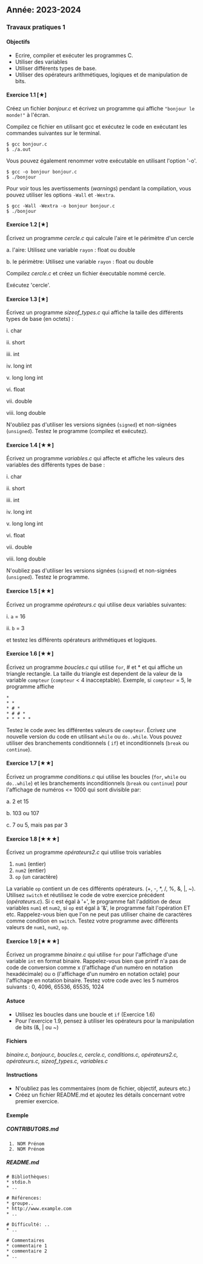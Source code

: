 Année: 2023-2024
----------------

### Travaux pratiques 1

#### Objectifs

-   Ecrire, compiler et exécuter les programmes C.
-   Utiliser des variables
-   Utiliser différents types de base.
-   Utiliser des opérateurs arithmétiques, logiques et de manipulation de bits. 

#### Exercice 1.1 [★]

 
Créez un fichier *bonjour.c* et écrivez un programme qui affiche
`"bonjour le monde!"` à l'écran. 

Compilez ce fichier en utilisant gcc et exécutez le code en exécutant les commandes suivantes sur le terminal.

```
$ gcc bonjour.c
$ ./a.out
```

Vous pouvez également renommer votre exécutable en utilisant l'option '-o'.

```
$ gcc -o bonjour bonjour.c 
$ ./bonjour
```

Pour voir tous les avertissements (*warnings*) pendant la compilation, vous pouvez utiliser les options `-Wall` et `-Wextra`.

```
$ gcc -Wall -Wextra -o bonjour bonjour.c 
$ ./bonjour
```

#### Exercice 1.2 [★]

 
Écrivez un programme *cercle.c* qui calcule l'aire et le périmètre d'un
cercle

a.  l'aire: Utilisez une variable `rayon` : float ou double

b.  le périmètre: Utilisez une variable `rayon` : float ou double


Compilez *cercle.c* et créez un fichier éxecutable nommé cercle.

Exécutez 'cercle'.


#### Exercice 1.3 [★]

 
Écrivez un programme *sizeof_types.c* qui affiche la taille des
différents types de base (en octets) :

i.  char

ii. short

iii. int

iv. long int

v.  long long int

vi. float

vii. double

viii. long double


N'oubliez pas d'utiliser les versions signées (`signed`) et non-signées (`unsigned`). Testez le
programme (compilez et exécutez).


#### Exercice 1.4 [★★]

 
Écrivez un programme *variables.c* qui affecte et affiche les valeurs
des variables des différents types de base :

i.  char

ii. short

iii. int

iv. long int

v.  long long int

vi. float

vii. double

viii. long double


N'oubliez pas d'utiliser les versions signées (`signed`) et non-signées (`unsigned`). Testez
le programme.


#### Exercice 1.5 [★★]

 
Écrivez un programme *opérateurs.c* qui utilise deux variables
suivantes:

i.  `a` = 16

ii. `b` = 3

et testez les différents opérateurs arithmétiques et logiques.


#### Exercice 1.6 [★★]

 
Écrivez un programme *boucles.c* qui utilise `for`, # et * et qui
affiche un triangle rectangle. La taille du triangle est dependent de la
valeur de la variable `compteur` (`compteur` < 4 inacceptable).
Exemple, si `compteur` = 5, le programme affiche

```
*              
* *               
* # *              
* # # *              
* * * * *
```

Testez le code avec les différentes valeurs de `compteur`. Écrivez une
nouvelle version du code en utilisant `while` ou `do..while`.
Vous pouvez utiliser des branchements conditionnels ( `if`) et inconditionnels (`break`
ou `continue`).

#### Exercice 1.7 [★★]

 
Écrivez un programme *conditions.c* qui utilise les boucles (`for`,
`while` ou `do..while`) et les branchements inconditionnels (`break`
ou `continue`) pour l'affichage de numéros <= 1000 qui sont divisible par:

a.  2 et 15

b.  103 ou 107

c.  7 ou 5, mais pas par 3



#### Exercice 1.8 [★★★]

 
Écrivez un programme *opérateurs2.c* qui utilise trois variables

1.  `num1` (entier)
2.  `num2` (entier)
3.  `op` (un caractère)

La variable `op` contient un de ces différents opérateurs. (+, -, \*,
/, %, &, |, ~). Utilisez `switch` et réutilisez le code de votre exercice précédent (*opérateurs.c*). 
Si c est égal à '+', le programme fait l'addition de
deux variables `num1` et `num2`, si `op` est égal à '&', le
programme fait l'opération ET etc. Rappelez-vous bien que l'on ne peut
pas utiliser chaine de caractères comme condition en `switch`. Testez
votre programme avec différents valeurs de `num1`, `num2`, `op`. 


#### Exercice 1.9 [★★★]

 
Écrivez un programme *binaire.c* qui utilise `for` pour l'affichage
d'une variable `int` en format binaire. Rappelez-vous bien que printf n'a
pas de code de conversion comme x (l'affichage d'un numéro en notation
hexadécimale) ou o (l'affichage d'un numéro en notation octale) pour
l'affichage en notation binaire. Testez votre code avec les 5 numéros
suivants : 0, 4096, 65536, 65535, 1024


#### Astuce

-   Utilisez les boucles dans une boucle et `if` (Exercice 1.6)
-   Pour l'exercice 1.9, pensez à utiliser les opérateurs pour la
    manipulation de bits (&, | ou ~)

#### Fichiers

*binaire.c, bonjour.c, boucles.c, cercle.c, conditions.c, opérateurs2.c,
opérateurs.c, sizeof_types.c, variables.c*

#### Instructions

-   N'oubliez pas les commentaires (nom de fichier, objectif, auteurs
    etc.)
-   Créez un fichier README.md et ajoutez les détails concernant votre premier
    exercice.

#### Exemple

 
##### CONTRIBUTORS.md

```             
 1. NOM Prénom
 2. NOM Prénom
```             


##### README.md

```             
# Bibliothèques:               
* stdio.h               
* ..              

# Références:               
* groupe..               
* http://www.example.com               
* ..              

# Difficulté: ..               
* ..              

# Commentaires               
* commentaire 1               
* commentaire 2               
* ..             
```
